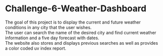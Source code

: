 # Challenge-6-Weather-Dashboard
The goal of this project is to display the current and future weather conditions in any city that the user wishes.
<br>
The user can search the name of the desired city and find current weather information and a five day forecast with dates.
<br>
The website also stores and displays previous searches as well as provides a color coded uv index report.
